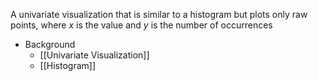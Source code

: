 A univariate visualization that is similar to a histogram but plots only raw points, where *x* is the value and *y* is the number of occurrences

- Background
	- [[Univariate Visualization]]
	- [[Histogram]]